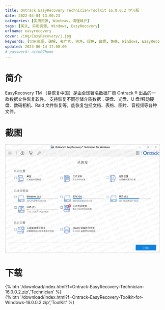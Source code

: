 ```yaml
---
title: Ontrack EasyRecovery Technician/ToolKit 16.0.0.2 学习版
date: 2022-03-04 13:00:23
categories: [实用资源, Windows, 清理维护]
tags: [英文, 实用资源, Windows, EasyRecovery]
urlname: easyrecovery
cover: /img/EasyRecovery/1.jpg
keywords: [实用资源, 破解, 去广告, 纯净, 绿色, 白嫖, 免费, Windows, EasyRecovery]
updated: 2023-06-14 17:00:00
# password: nite07home
---
```


# 简介

EasyRecovery TM （易恢复中国）是由全球著名数据厂商 Ontrack ® 出品的一款数据文件恢复软件。 支持恢复不同存储介质数据：硬盘、光盘、U 盘/移动硬盘、数码相机、Raid 文件恢复等，能恢复包括文档、表格、图片、音视频等各种文件。

# 截图

![](/img/EasyRecovery/2.jpg)

# 下载

{% btn '/download/index.html?f=Ontrack-EasyRecovery-Technician-16.0.0.2.zip','Technician' %}
<br>
{% btn '/download/index.html?f=Ontrack-EasyRecovery-Toolkit-for-Windows-16.0.0.2.zip','ToolKit' %}
